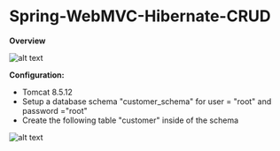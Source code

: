 # Spring-WebMVC-Hibernate-CRUD

**Overview**

![alt text](https://user-images.githubusercontent.com/28784098/53800035-26059b00-3f3c-11e9-8ea8-b686bd7b2e88.JPG)

**Configuration:**

- Tomcat 8.5.12
- Setup a database schema "customer_schema" for user = "root" and password ="root"
- Create the following table "customer" inside of the schema

![alt text](https://user-images.githubusercontent.com/28784098/53800120-47ff1d80-3f3c-11e9-8e68-dce3d4275808.JPG)
